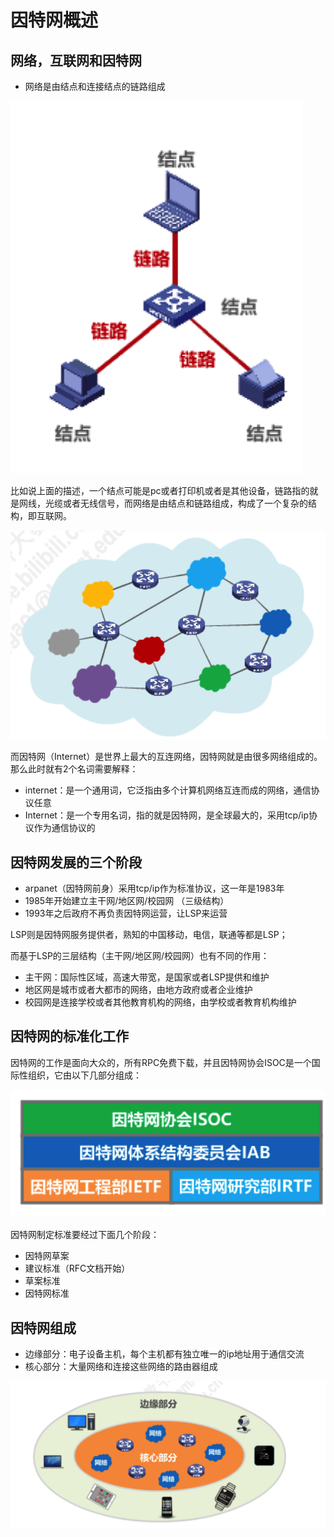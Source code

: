# 因特网概述

## 网络，互联网和因特网

- 网络是由结点和连接结点的链路组成

![Untitled](%E5%9B%A0%E7%89%B9%E7%BD%91%E6%A6%82%E8%BF%B0%206f67f8469a4148238a9af70f3fcfbe86/Untitled.png)

比如说上面的描述，一个结点可能是pc或者打印机或者是其他设备，链路指的就是网线，光缆或者无线信号，而网络是由结点和链路组成，构成了一个复杂的结构，即互联网。

![Untitled](%E5%9B%A0%E7%89%B9%E7%BD%91%E6%A6%82%E8%BF%B0%206f67f8469a4148238a9af70f3fcfbe86/Untitled%201.png)

而因特网（Internet）是世界上最大的互连网络，因特网就是由很多网络组成的。那么此时就有2个名词需要解释：

- internet：是一个通用词，它泛指由多个计算机网络互连而成的网络，通信协议任意
- Internet：是一个专用名词，指的就是因特网，是全球最大的，采用tcp/ip协议作为通信协议的

## 因特网发展的三个阶段

- arpanet（因特网前身）采用tcp/ip作为标准协议，这一年是1983年
- 1985年开始建立主干网/地区网/校园网 （三级结构）
- 1993年之后政府不再负责因特网运营，让LSP来运营

LSP则是因特网服务提供者，熟知的中国移动，电信，联通等都是LSP；

而基于LSP的三层结构（主干网/地区网/校园网）也有不同的作用：

- 主干网：国际性区域，高速大带宽，是国家或者LSP提供和维护
- 地区网是城市或者大都市的网络，由地方政府或者企业维护
- 校园网是连接学校或者其他教育机构的网络，由学校或者教育机构维护

## 因特网的标准化工作

因特网的工作是面向大众的，所有RPC免费下载，并且因特网协会ISOC是一个国际性组织，它由以下几部分组成：

![Untitled](%E5%9B%A0%E7%89%B9%E7%BD%91%E6%A6%82%E8%BF%B0%206f67f8469a4148238a9af70f3fcfbe86/Untitled%202.png)

因特网制定标准要经过下面几个阶段：

- 因特网草案
- 建议标准（RFC文档开始）
- 草案标准
- 因特网标准

## 因特网组成

- 边缘部分：电子设备主机，每个主机都有独立唯一的ip地址用于通信交流
- 核心部分：大量网络和连接这些网络的路由器组成

![Untitled](%E5%9B%A0%E7%89%B9%E7%BD%91%E6%A6%82%E8%BF%B0%206f67f8469a4148238a9af70f3fcfbe86/Untitled%203.png)
